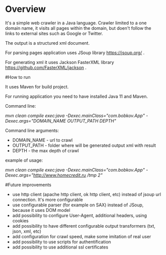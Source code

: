 # Overview
It's a simple web crawler in a Java language. 
Crawler limited to a one domain name, it visits all pages within the domain, but doen't follow the links to external sites such as Google or Twitter.

The output is a structured xml document.

For parsing pages application uses JSoup library https://jsoup.org/ .

For generating xml it uses Jackson FasterXML library https://github.com/FasterXML/jackson .

#How to run

It uses Maven for build project.

For running application you need to have installed Java 11 and Maven.

Command line:  

_mvn clean compile exec:java -Dexec.mainClass="com.bobkov.App" -Dexec.args="DOMAIN_NAME OUTPUT_PATH DEPTH"_

Command line arguments:
* DOMAIN_NAME - url to crawl
* OUTPUT_PATH - folder where will be generated output xml with result
* DEPTH - the max depth of crawl

example of usage:

_mvn clean compile exec:java -Dexec.mainClass="com.bobkov.App" -Dexec.args="http://www.homecredit.ru /tmp 2"_


#Future improvements

* use http client (apache http client, ok http client, etc) instead of jsoup url connection. It's more configurable
* use configurable parser (for example on SAX) instead of JSoup, because it uses DOM model
* add possibility to configure User-Agent, additional headers, using cookies
* add possibility to have different configurable output transformers (txt, json, xml, etc)
* add configuration for crawl speed, make some imitation of real user
* add possibility to use scripts for authentification
* add possibility to use additional ssl certificates


